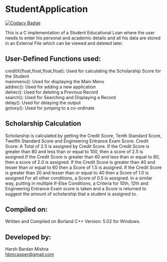 # StudentApplication

[![Codacy Badge](https://api.codacy.com/project/badge/Grade/89cdbb63958a4c86b52dbb09280a76c5)](https://www.codacy.com/manual/HarshCasper/StudentApplication?utm_source=github.com&amp;utm_medium=referral&amp;utm_content=HarshCasper/StudentApplication&amp;utm_campaign=Badge_Grade)


This is a C implementation of a Student Educational Loan where the user needs to enter his personal and academic details and all his data are stored in an External File which can be viewed and deleted later.

## User-Defined Functions used: 

creditX(float,float,float,float): Used for calculating the Scholarship Score for the Student\
mainmenu(): Used for displaying the Main Menu\
addrec(): Used for adding a new application\
delrec(): Used for deleting a Previous Record\
search(): Used for Searching and Displaying a Record\
delay(): Used for delaying the output\
gotoxy(): Used for jumping to a co-ordinate

## Scholarship Calculation

Scholarship is calculated by getting the Credit Score, Tenth Standard Score, Twelfth Standard Score and Engineering Entrance Exam Score.
Credit Score: A Total of 2.5 is assigned by Credit Score. If the Credit Score is greater than 80 and less than or equal to 100, then a
score of 2.5 is assigned.If the Credit Score is greater than 60 and less than or equal to 80, then a score of 2.0 is assigned. If the Credit Score is greater than 40 and lesser than or equal to 60 then a Score of 1.5 is assigned. If the Credit Score is greater than 20 and lesser than or equal to 40 then a Score of 1.0 is assigned For all other conditions, a Score of 0.5 is assigned. In a similar way, putting in multiple If-Else Conditions, a Criteria for 10th, 12th and Engineering Entrance Exam score is taken and a Score is returned
to suggest the amount of scholarship that a student is assigned to.

## Compiled on: 

Written and Compiled on Borland C++ Version: 5.02 for Windows.

## Developed by: 

Harsh Bardan Mishra\
hbmcasper@gmail.com
